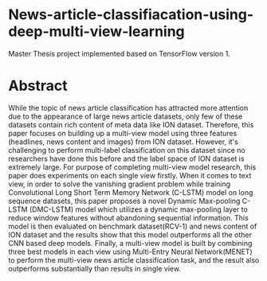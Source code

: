 # News-article-classifiacation-using-deep-multi-view-learning
Master Thesis project implemented based on TensorFlow version 1.  
# Abstract  
While the topic of news article classification has attracted more attention due to the appearance of large news article datasets, only few of these datasets contain rich content of meta data like ION dataset. Therefore, this paper focuses on building up a multi-view model using three features (headlines, news content and images) from ION dataset. However, it's challenging to perform multi-label classification on this dataset since no researchers have done this before and the label space of ION dataset is extremely large. For purpose of completing multi-view model research, this paper does experiments on each single view firstly.  When it comes to text view, in order to solve the vanishing gradient problem while training Convolutional Long Short Term Memory Network (C-LSTM) model on long sequence datasets, this paper proposes a novel Dynamic Max-pooling C-LSTM (DMC-LSTM) model which utilizes a dynamic max-pooling layer to reduce window features without abandoning sequential information. This model is then evaluated on benchmark dataset(RCV-1) and news content of ION dataset and the results show that this model outperforms all the other CNN based deep models. Finally, a multi-view model is built by combining three best models in each view using Multi-Entry Neural Network(MENET) to perform the multi-view news article classification task, and the result also outperforms substantially than results in single view.

